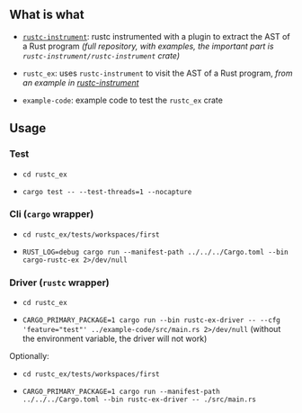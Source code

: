 ## What is what

- [`rustc-instrument`](https://github.com/FedericoBruzzone/rustc-instrument): rustc instrumented with a plugin to extract the AST of a Rust program _(full repository, with examples, the important part is `rustc-instrument/rustc-instrument` crate)_

- `rustc_ex`: uses `rustc-instrument` to visit the AST of a Rust program, _from an example in [rustc-instrument](https://github.com/FedericoBruzzone/rustc-instrument)_

- `example-code`: example code to test the `rustc_ex` crate

## Usage

### Test

- `cd rustc_ex`

- `cargo test -- --test-threads=1 --nocapture`

### Cli (`cargo` wrapper)

- `cd rustc_ex/tests/workspaces/first`

- `RUST_LOG=debug cargo run --manifest-path ../../../Cargo.toml --bin cargo-rustc-ex 2>/dev/null`

### Driver (`rustc` wrapper)

- `cd rustc_ex`

- `CARGO_PRIMARY_PACKAGE=1 cargo run --bin rustc-ex-driver -- --cfg 'feature="test"' ../example-code/src/main.rs 2>/dev/null` (without the environment variable, the driver will not work)

Optionally:

- `cd rustc_ex/tests/workspaces/first`

- `CARGO_PRIMARY_PACKAGE=1 cargo run --manifest-path ../../../Cargo.toml --bin rustc-ex-driver -- ./src/main.rs`
